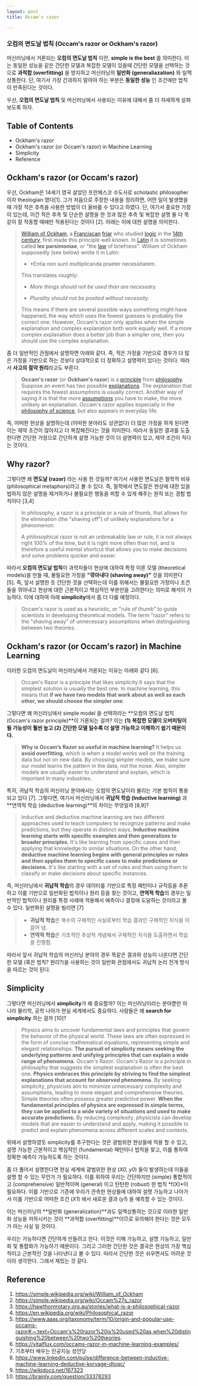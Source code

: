 ```yaml
---
layout: post
title: Occam's razor

---
```


### 오컴의 면도날 법칙 (Occam's razor or Ockham's razor)

머신러닝에서 거론되는 **오컴의 면도날 법칙** 이란, **simple is the best** 를 의미한다. 
이는 동일한 성능을 같은 간단한 모델과 복잡한 모델이 있을때 간단한 모델을 선택하는 것으로 **과적합 (overfitting)** 을 방지하고 머신러닝의 **일반화 (generaliazation)** 와 일맥상통한다. 단, 여기서 가장 간과하지 말아야 하는 부분은 **동일한 성능** 인 조건에만 법칙이 만족된다는 것이다. 

우선, **오컴의 면도날 법칙** 및 머신러닝에서 사용되는 이유에 대해서 좀 더 자세하게 살펴보도록 하자. 


## Table of Contents

- Ockham's razor
- Ockham's razor (or Occam's razor) in Machine Learning
- Simplicity
- Reference 

## Ockham's razor (or Occam's razor)

우선, Ockham은 14세기 영국 살았던 프란체스코 수도사로 scholastic philosopher 이자 theologian 였다[1]. 그가 처음으로 주장한 내용을 정리하면, 어떤 일이 발생했을 때 가장 적은 추측을 사용한 방법이 더 올바를 수 있다고 하였다. 단, 여기서 중요한 가정이 있는데, 이건 적은 추측 및 단순한 설명을 한 것과 많은 추측 및 복잡한 설명 둘 다 똑같이 잘 작동할 때에만 적용된다는 것이다 [2]. 아래는 이에 대한 설명을 의미한다. 

>[William of Ockham](https://simple.wikipedia.org/wiki/William_of_Ockham), a [Franciscan](https://simple.wikipedia.org/wiki/Franciscan) [friar](https://simple.wikipedia.org/wiki/Friar) who studied [logic](https://simple.wikipedia.org/wiki/Logic) in the [14th century](https://simple.wikipedia.org/wiki/14th_century), first made this principle well known. In [Latin](https://simple.wikipedia.org/wiki/Latin_language) it is sometimes called **lex parsimoniae**, or "the [law](https://simple.wikipedia.org/wiki/Law) of briefness". William of Ockham supposedly (see below) wrote it in Latin:
>
>- *Entia non sunt multiplicanda praeter necessitatem.
>
>This translates roughly:
>
>- *More things should not be used than are necessary.*
>
>- *Plurality should not be posited without necessity.* 
>
>This means if there are several possible ways something might have happened, the way which uses the fewest guesses is probably the correct one. However, Occam's razor only applies when the simple explanation and complex explanation both work equally well. If a more complex explanation does a better job than a simpler one, then you should use the complex explanation.

좀 더 일반적인 관점에서 설명하면 아래와 같다. 즉, 적은 가정을 기반으로 경우가 더 많은 가정을 기반으로 하는 것보다 상대적으로 더 정확하고 설명력이 있다는 것이다. 따라서 **사고의 절약 원리**라고도 부른다. 

> **Occam's razor** (or **Ockham's razor**) is a [principle](https://simple.wikipedia.org/wiki/Principle) from [philosophy](https://simple.wikipedia.org/wiki/Philosophy). Suppose an event has two possible [explanations](https://simple.wikipedia.org/wiki/Explanation). The explanation that requires the fewest assumptions is usually correct. Another way of saying it is that the more [assumptions](https://simple.wiktionary.org/wiki/assumption) you have to make, the more unlikely an explanation. Occam's razor applies especially in the [philosophy of science](https://simple.wikipedia.org/wiki/Philosophy_of_science), but also appears in everyday life.

즉, 어떠한 현상을 설명하는데 (어떠한 분야라도 상관없다) 더 많은 가정을 하게 된다면 이는 제약 조건이 많아지고 더 복잡해진다는 것을 의미한다. 따라서 동일한 결과를 도출한다면 간단한 가정으로 간단하게 설명 가능한 것이 더 설명력이 있고, 제약 조건이 적다는 것이다. 

## Why razor? 

그렇다면 왜 **면도날 (razor)** 라는 사용 한 것일까? 여기서 사용한 면도날은 철학적 비유 (philosophical metaphors)라고 볼 수 있다. 즉, 철학에서 면도칼은 현상에 대한 있을 법하지 않은 설명을 제거하거나 불필요한 행동을 피할 수 있게 해주는 원칙 또는 경험 법칙이다 [3,4]

>In philosophy, a razor is a principle or a rule of thumb, that allows for the elimination (the “shaving off”) of unlikely explanations for a phenomenon.
>
>A philosophical razor is not an unbreakable law or rule, it is not always right 100% of the time, but it is right more often than not, and is therefore a useful mental shortcut that allows you to make decisions and solve problems quicker and easier.

따라서 **오컴의 면도날 법칙**이 과학자들이 현상에 대하여 특정 이론 모델 (theoretical models)을 만들 때, 불필요한 가정을 **"깎아내다 (shaving away)"** 것을 의미한다 [5]. 즉, 앞서 설명한 듯 간단한 것을 선택하는데 이를 위해서는 불필요한 가정이나 조건들을 깎아내고 현상에 대한 근본적이고 핵심적인 부분만을 고려한다는 의미로 해석이 가능하다. 이에 대하여 아래 **simplicity**에서 좀 더 다룰 예정이다. 

> Occam's razor is used as a heuristic, or "rule of thumb" to guide scientists in developing theoretical models. The term "razor" refers to the "shaving away" of unnecessary assumptions when distinguishing between two theories. 

## Ockham's razor (or Occam's razor) in Machine Learning 

이러한 오컴의 면도날이 머신러닝에서 거론되는 이유는 아래와 같다 [6].

>  Occam's Razor is a principle that likes simplicity.It says that the simplest solution is usually the best one. In machine learning, this means that **if we have two models that work about as well as each other, we should choose the simpler one**.

그렇다면 왜 머신러닝에서 simple model 을 선택하라는 **오컴의 면도날 법칙 (Occam's razor principle)**이 거론되는 걸까? 이는 **(1) 복잡한 모델이 오버피팅이 될 가능성이 훨씬 높고 (2) 간단한 모델 일수록 더 설명 가능하고 이해하기 쉽기 때문이다.**

> **Why is Occam’s Razor so useful in machine learning?** It helps us **avoid overfitting**, which is when a model works well on the training data but not on new data. By choosing simpler models, we make sure our model learns the pattern in the data, not the noise. Also, simpler models are usually easier to understand and explain, which is important in many industries.

특히, 귀납적 학습의 머신러닝 분야에서는 오컴의 면도날이라 불리는 기본 법칙이 통용되고 있다 [7]. 그렇다면, 여기서 머신러닝에서 **귀납적 학습 (Inductive learning)** 과 **연역적 학습 (deductive learning)**의 차이는 무엇일까 [8,9]?

>  Inductive and deductive machine learning are two different approaches used to teach computers to recognize patterns and make predictions, but they operate in distinct ways. **Inductive machine learning starts with specific examples and then generalizes to broader principles**. It's like learning from specific cases and then applying that knowledge to similar situations. On the other hand, **deductive machine learning begins with general principles or rules and then applies them to specific cases to make predictions or decisions.**  It's like starting with a set of rules and then using them to classify or make decisions about specific instances.

즉, 머신러닝에서 **귀납적 학습**의 경우 데이터를 기반으로 특정 패턴이나 규칙등을 추론하고 이를 기반으로 일반화된 법칙이나 원리 등을 찾는 것이고, **연역적 학습**의 경우는 일반적인 법칙이나 원리를 특정 사례에 적용해서 예측이나 결정에 도달하는 것이라고 볼 수 있다. 일반화된 설명을 빌리면 [7]

> - **귀납적 학습**은 복수의 구체적인 사실로부터 학습 결과인 구체적인 지식을 이끌어 냄. 
> - **연역적 학습**은 기초적인 추상적 개념에서 구체적인 지식을 도출하면서 학습을 진행함.

따라서 앞서 귀납적 학습의 머신러닝 분야의 경우 똑같은 결과와 성능이 나온다면 간단한 모델 (혹은 법칙? 원리?)을 사용하는 것이 일반화 관점에서도 귀납적 논리 전개 방식을 따르는 것이 된다. 



## Simplicity 

그렇다면 머신러닝에서 **simplicity**가 왜 중요할까? 이는 머신러닝이라는 분야뿐만 아니라 물리학, 공학 나아가 현실 세계에서도 중요하다. 사람들은 왜 **search for simplicity** 하는 걸까 [10]?

> Physics aims to uncover fundamental laws and principles that govern the behavior of the physical world. These laws are often expressed in the form of concise mathematical equations, representing simple and elegant relationships. **The pursuit of simplicity means seeking the underlying patterns and unifying principles that can explain a wide range of phenomena.** Occam's Razor: Occam's Razor is a principle in philosophy that suggests the simplest explanation is often the best one. **Physics embraces this principle by striving to find the simplest explanations that account for observed phenomena.** By seeking simplicity, physicists aim to minimize unnecessary complexity and assumptions, leading to more elegant and comprehensive theories. Simple theories often possess greater predictive power. **When the fundamental principles of physics are expressed in simple terms, they can be applied to a wide variety of situations and used to make accurate predictions.** By reducing complexity, physicists can develop models that are easier to understand and apply, making it possible to predict and explain phenomena across different scales and contexts.

위에서 설명하였듯 simplicity를 추구한다는 것은 광범위한 현상들에 적용 할 수 있고, 설명 가능한 근본적이고 핵심적인 (fundamental) 패턴이나 법칙을 찾고, 이를 통하여 정확한 예측이 가능하도록 하는 것이다. 

좀 더 풀어서 설명한다면 현실 세계에 광범위한 현상 (*X0, y0*) 들이 발생하는데 이들을 설명 할 수 있는 무언가 가 필요하다. 이를 위하여 우리는 간단하지만 (simple) 통합적이고 (comprehensive) 일반적이며 (general) 이고 탄탄한 (robust) 한 법칙 *f(X)*이 필요하다. 이를 기반으로 기존에 우리가 관측한 현상들에 대하여 설명 가능하고 나아가서 이를 기반으로 어떠한 조건 (*X1*) 에서 새로운 결과 (*y1*) 을 예측할 수 있는 것이다. 

이는 머신러닝의 **일반화 (generalization)**과도 일맥상통하는 것으로 이러한 일반화 성능을 저하시키는 것이 **과적합 (overfitting)**이므로 유의해야 한다는 것은 모두가 아는 사실 일 것이다. 

우리는 가능하다면 간단하게 만들려고 한다. 이것은 이해 가능하고, 설명 가능하고, 일반화 및 통합화가 가능하기 때문이다. 그리고 그러한 간단한 것은 결국은 현상의 가장 핵심적이고 근본적인 것을 나타낸다고 볼 수 있다. 따라서 간단한 것은 쉬우면서도 어려운 것이라 생각한다. 그래서 재밌는 것 같다. 



## Reference 

1. https://simple.wikipedia.org/wiki/William_of_Ockham
1. https://simple.wikipedia.org/wiki/Occam%27s_razor
1. https://hawthornrotary.org.au/stories/what-is-a-philosophical-razor
1. https://en.wikipedia.org/wiki/Philosophical_razor
1. https://www.aaas.org/taxonomy/term/10/origin-and-popular-use-occams-razor#:~:text=Occam's%20razor%20is%20used%20as,when%20distinguishing%20between%20two%20theories.
1. https://vitalflux.com/occams-razor-in-machine-learning-examples/
1. 기초부터 배우는 인공지능 성안당 
1. https://www.linkedin.com/pulse/difference-between-inductive-machine-learning-deductive-korvage-dtoqc/
1. https://wikidocs.net/167323
1. https://brainly.com/question/33378293
